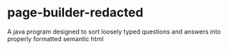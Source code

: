 # page-builder-redacted
A java program designed to sort loosely typed questions and answers into properly formatted semantic html
